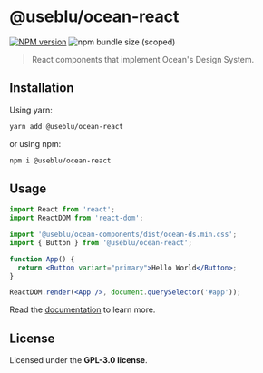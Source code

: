 # @useblu/ocean-react

<a href="https://npmjs.org/package/@useblu/ocean-react"><img alt="NPM version" src="https://img.shields.io/npm/v/@useblu/ocean-react" /></a> <img alt="npm bundle size (scoped)" src="https://img.shields.io/bundlephobia/min/@useblu/ocean-react">

> React components that implement Ocean's Design System.

## Installation

Using yarn:

```bash
yarn add @useblu/ocean-react
```

or using npm:

```bash
npm i @useblu/ocean-react
```

## Usage

```jsx
import React from 'react';
import ReactDOM from 'react-dom';

import '@useblu/ocean-components/dist/ocean-ds.min.css';
import { Button } from '@useblu/ocean-react';

function App() {
  return <Button variant="primary">Hello World</Button>;
}

ReactDOM.render(<App />, document.querySelector('#app'));
```

Read the [documentation](https://pagnet.github.io/ocean-ds-web/index.html) to learn more.

## License

Licensed under the **GPL-3.0 license**.
